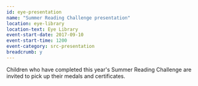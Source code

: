 ```yaml
---
id: eye-presentation
name: "Summer Reading Challenge presentation"
location: eye-library
location-text: Eye Library
event-start-date: 2017-09-10
event-start-time: 1200
event-category: src-presentation
breadcrumb: y
---
```


Children who have completed this year's Summer Reading Challenge are invited to pick up their medals and certificates.
